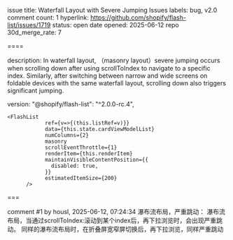 issue title: Waterfall Layout with Severe Jumping Issues
labels: bug, v2.0
comment count: 1
hyperlink: https://github.com/shopify/flash-list/issues/1719
status: open
date opened: 2025-06-12
repo 30d_merge_rate: 7

====

description:
In waterfall layout, （masonry layout）severe jumping occurs when scrolling down after using scrollToIndex to navigate to a specific index. Similarly, after switching between narrow and wide screens on foldable devices with the same waterfall layout, scrolling down also triggers significant jumping.

version: "@shopify/flash-list": "^2.0.0-rc.4",

```
<FlashList
            ref={v=>{(this.listRef=v)}} 
            data={this.state.cardViewModelList}
            numColumns={2}
            masonry
            scrollEventThrottle={1}
            renderItem={this.renderItem}
            maintainVisibleContentPosition={{
              disabled: true,
            }}
            estimatedItemSize={200}
      />
```

===

comment #1 by housl, 2025-06-12, 07:24:34
瀑布流布局，严重跳动：
瀑布流布局，当通过scrollToIndex:滚动到某个index后，再下拉浏览时，会出现严重跳动。
同样的瀑布流布局时，在折叠屏宽窄屏切换后，再下拉浏览，同样严重跳动
